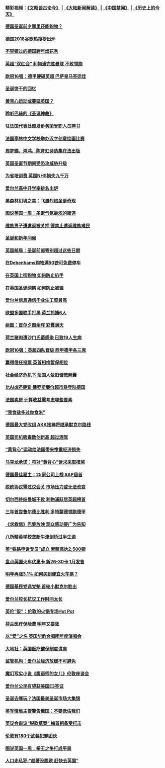 #### 精彩视频：[《文昭谈古论今》](https://github.com/gfw-breaker/wenzhao/blob/master/README.md?t=12181830) | [《大陆新闻解读》](https://github.com/gfw-breaker/ntdtv-comedy/blob/master/README.md?t=12181830) | [《中国禁闻》](https://github.com/gfw-breaker/ntdtv-news/blob/master/README.md?t=12181830) | [《历史上的今天》](https://github.com/gfw-breaker/today-in-history/blob/master/README.md?t=12181830) 

#### [德国圣诞前夕哪里还能购物？](../pages/nsc974/n10918186.md?t=12181830) 

#### [德国2018谷歌热搜榜出炉](../pages/nsc974/n10918077.md?t=12181830) 

#### [不容错过的德国跨年烟花秀](../pages/nsc974/n10917989.md?t=12181830) 

#### [英超“双红会” 利物浦完胜曼联 不败领跑](../pages/nsc974/n10917557.md?t=12181830) 

#### [欧冠16强：德甲硬碰英超 巴萨皇马签运佳](../pages/nsc974/n10917207.md?t=12181830) 

#### [圣诞饼干的回忆](../pages/nsc974/n10916160.md?t=12181830) 

#### [黄背心运动或蔓延英国？](../pages/nsc974/n10915769.md?t=12181830) 

#### [聆听巴赫的《圣诞神曲》](../pages/nsc974/n10910868.md?t=12181830) 

#### [驻法国代表处颁发侨务荣誉职人员聘书](../pages/nsc974/n10912829.md?t=12181830) 

#### [法国亭林中文学校举办汉字创意绘画比赛](../pages/nsc974/n10912809.md?t=12181830) 

#### [周梦蝶、鸿鸿、陈育虹诗选集在法出版](../pages/nsc974/n10912778.md?t=12181830) 

#### [英国圣诞节期间受恐攻威胁升级](../pages/nsc974/n10911486.md?t=12181830) 

#### [为省培训费  英国NHS损失九千万](../pages/nsc974/n10911478.md?t=12181830) 

#### [爱尔兰高中升学率排名出炉](../pages/nsc974/n10910761.md?t=12181830) 

#### [黑森林幻境之美：飞瀑烈焰圣诞奇观](../pages/nsc974/n10909442.md?t=12181830) 

#### [图说英国一周：圣诞气氛最浓的街道](../pages/nsc974/n10909173.md?t=12181830) 

#### [维族男子遭遣返被关押 德禁止遣返维族难民](../pages/nsc974/n10908943.md?t=12181830) 

#### [圣诞和新年问候](../pages/nsc974/n10909160.md?t=12181830) 

#### [英国邮局：圣诞前邮寄别超过这些日期](../pages/nsc974/n10909151.md?t=12181830) 

#### [在Debenhams购物满50镑可免费停车](../pages/nsc974/n10909136.md?t=12181830) 

#### [在英国上街购物 如何防止扒手](../pages/nsc974/n10909106.md?t=12181830) 

#### [在英国圣诞网购 如何防止被骗](../pages/nsc974/n10909085.md?t=12181830) 

#### [爱尔兰信息通信毕业生工资最高](../pages/nsc974/n10908531.md?t=12181830) 

#### [欧盟多国联手打黑 荷兰抓捕6人](../pages/nsc974/n10908389.md?t=12181830) 

#### [组图：首尔夕照余晖 彩霞满天](../pages/nsc974/n10908293.md?t=12181830) 

#### [荷兰猪肉遭沙门氏菌感染 已致19人生病](../pages/nsc974/n10908299.md?t=12181830) 

#### [欧冠16强：英超四队晋级 西甲德甲各三席](../pages/nsc974/n10907296.md?t=12181830) 

#### [赢得信任投票 英首相梅暂保相位](../pages/nsc974/n10907229.md?t=12181830) 

#### [社会经济危机下 法国人依旧慷慨解囊](../pages/nsc974/n10906090.md?t=12181830) 

#### [比Aldi还便宜 俄罗斯廉价超市将登陆德国](../pages/nsc974/n10905994.md?t=12181830) 

#### [法国卖房 计算收益需考虑哪些要素](../pages/nsc974/n10906125.md?t=12181830) 

#### [“我食盐多过你食米”](../pages/nsc974/n10905976.md?t=12181830) 

#### [德国最大党改组 AKK接棒将继承默克尔路线](../pages/nsc974/n10904680.md?t=12181830) 

#### [英国司机吸毒数创新高 超过酒驾](../pages/nsc974/n10904490.md?t=12181830) 

#### [“黄背心”运动给法国带来惨重经济损失](../pages/nsc974/n10904100.md?t=12181830) 

#### [马克龙承诺：将对“黄背心”诉求采取措施](../pages/nsc974/n10904057.md?t=12181830) 

#### [德国最佳雇主：25家公司上榜 SAP居首](../pages/nsc974/n10903789.md?t=12181830) 

#### [脱欧协议需过议会关 市场压力或无法改变](../pages/nsc974/n10901979.md?t=12181830) 

#### [切尔西终结曼城不败 利物浦跃居英超榜首](../pages/nsc974/n10900582.md?t=12181830) 

#### [三年首尝鲁尔德比胜利 多特蒙德领跑德甲](../pages/nsc974/n10900592.md?t=12181830) 

#### [《求救信》巴黎放映 观众感动要广为告知](../pages/nsc974/n10900019.md?t=12181830) 

#### [八所精英学校垄断牛津剑桥过半生源](../pages/nsc974/n10899861.md?t=12181830) 

#### [英“铁路申诉专员”成立 索赔高达2,500镑](../pages/nsc974/n10899001.md?t=12181830) 

#### [盘点英国火车优惠卡 新26-30卡 1月发售](../pages/nsc974/n10898992.md?t=12181830) 

#### [明年再涨3.1%   如何买到便宜火车票？](../pages/nsc974/n10898985.md?t=12181830) 

#### [德国基民党选党魁 首轮小默克尔胜出](../pages/nsc974/n10897678.md?t=12181830) 

#### [爱尔兰校长抗议工作时间太长](../pages/nsc974/n10897164.md?t=12181830) 

#### [英伦“饭”：伦敦的火锅专场Hot Pot](../pages/nsc974/n10897146.md?t=12181830) 

#### [荷兰医疗保险费 明年又要涨](../pages/nsc974/n10897113.md?t=12181830) 

#### [以“爱”之名 英国华韵合唱团年度演唱会](../pages/nsc974/n10897132.md?t=12181830) 

#### [大地社：英国医疗健保制度讲座](../pages/nsc974/n10897109.md?t=12181830) 

#### [监管机构：爱尔兰经济放缓不可避免](../pages/nsc974/n10897047.md?t=12181830) 

#### [魔幻写实小说《腹语师的女儿》伦敦座谈会](../pages/nsc974/n10897070.md?t=12181830) 

#### [爱尔兰公民有望获美国E3签证](../pages/nsc974/n10896956.md?t=12181830) 

#### [圣诞去哪玩？法国最美圣诞市场大集锦](../pages/nsc974/n10895365.md?t=12181830) 

#### [英军情局主管警告俄国：不要低估我们](../pages/nsc974/n10895238.md?t=12181830) 

#### [英议会审议“脱欧草案” 梅首相备受打击](../pages/nsc974/n10895260.md?t=12181830) 

#### [伦敦有180个武装犯罪团伙](../pages/nsc974/n10895487.md?t=12181830) 

#### [图说英国一周：拳王之争打成平局](../pages/nsc974/n10895330.md?t=12181830) 

#### [人口走私犯:“趁著没脱欧 赶快去英国”](../pages/nsc974/n10895316.md?t=12181830) 

